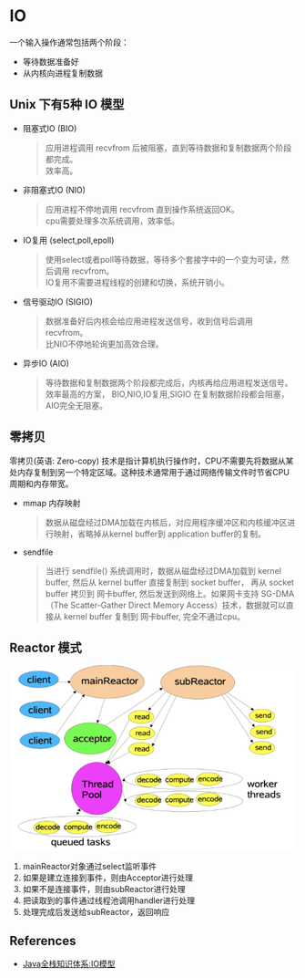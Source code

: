 # IO

一个输入操作通常包括两个阶段：

* 等待数据准备好
* 从内核向进程复制数据

## Unix 下有5种 IO 模型

* 阻塞式IO (BIO)

  >应用进程调用 recvfrom 后被阻塞，直到等待数据和复制数据两个阶段都完成。\
  > 效率高。

* 非阻塞式IO (NIO)

  > 应用进程不停地调用 recvfrom 直到操作系统返回OK。\
  > cpu需要处理多次系统调用，效率低。
  
* IO复用 (select,poll,epoll)

  > 使用select或者poll等待数据，等待多个套接字中的一个变为可读，然后调用 recvfrom。\
  > IO复用不需要进程线程的创建和切换，系统开销小。

* 信号驱动IO (SIGIO)

  > 数据准备好后内核会给应用进程发送信号，收到信号后调用 recvfrom。 \
  > 比NIO不停地轮询更加高效合理。

* 异步IO (AIO)

  > 等待数据和复制数据两个阶段都完成后，内核再给应用进程发送信号。  \
  > 效率最高的方案， BIO,NIO,IO复用,SIGIO 在复制数据阶段都会阻塞，AIO完全无阻塞。

## 零拷贝

零拷贝(英语: Zero-copy) 技术是指计算机执行操作时，CPU不需要先将数据从某处内存复制到另一个特定区域。这种技术通常用于通过网络传输文件时节省CPU周期和内存带宽。

* mmap 内存映射

  > 数据从磁盘经过DMA加载在内核后，对应用程序缓冲区和内核缓冲区进行映射，省略掉从kernel buffer到 application buffer的复制。

* sendfile

  > 当进行 sendfile() 系统调用时，数据从磁盘经过DMA加载到 kernel buffer, 然后从 kernel buffer 直接复制到 socket buffer， 再从 socket buffer 拷贝到 网卡buffer, 然后发送到网络上。如果网卡支持 SG-DMA（The Scatter-Gather Direct Memory Access）技术，数据就可以直接从 kernel buffer 复制到 网卡buffer, 完全不通过cpu。

## Reactor 模式

![reactor schema](../assets/reactor_schema.png)

1. mainReactor对象通过select监听事件
2. 如果是建立连接到事件，则由Acceptor进行处理
3. 如果不是连接事件，则由subReactor进行处理
4. 把读取到的事件通过线程池调用handler进行处理
5. 处理完成后发送给subReactor，返回响应

## References

* [Java全栈知识体系:IO模型](https://pdai.tech/md/java/io/java-io-model.html#i-o-%E6%A8%A1%E5%9E%8B%E6%AF%94%E8%BE%83)
